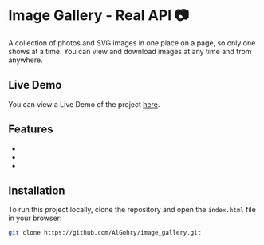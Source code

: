 # Image Gallery - Real API 📷

A collection of photos and SVG images in one place on a page, so only one shows at a time.
You can view and download images at any time and from anywhere.

## Live Demo

You can view a Live Demo of the project [here](https://algohry.github.io/image_gallery/).

## Features

- 
- 
- 

## Installation

To run this project locally, clone the repository and open the `index.html` file in your browser:

```bash
git clone https://github.com/AlGohry/image_gallery.git
